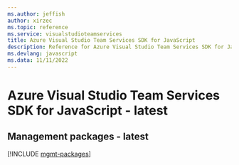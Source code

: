```yaml
---
ms.author: jeffish
author: xirzec
ms.topic: reference
ms.service: visualstudioteamservices
title: Azure Visual Studio Team Services SDK for JavaScript
description: Reference for Azure Visual Studio Team Services SDK for JavaScript
ms.devlang: javascript
ms.data: 11/11/2022
---
```

# Azure Visual Studio Team Services SDK for JavaScript - latest

## Management packages - latest
[!INCLUDE [mgmt-packages](visual-studio-team-services-mgmt-index.md)]